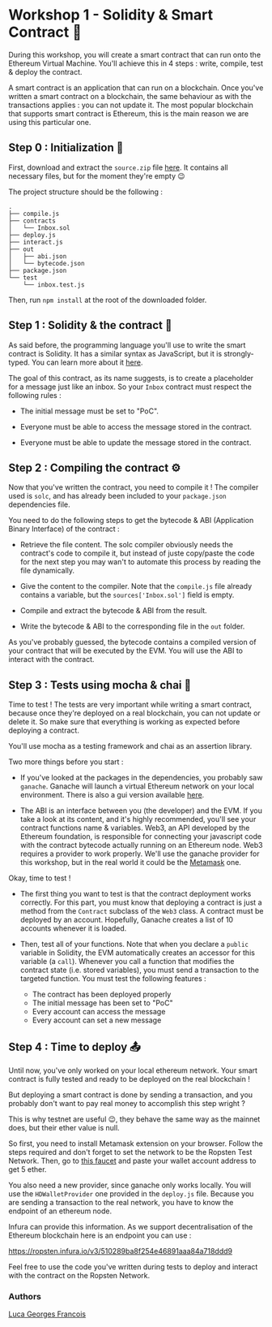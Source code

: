 # Workshop 1 - Solidity & Smart Contract :open_book:

During this workshop, you will create a smart contract that can run onto the Ethereum Virtual Machine.
You'll achieve this in 4 steps : write, compile, test & deploy the contract.

A smart contract is an application that can run on a blockchain.
Once you've written a smart contract on a blockchain, the same behaviour as with the transactions applies :
you can not update it.
The most popular blockchain that supports smart contract is Ethereum, this is the main reason we are using this particular one.

## Step 0 : Initialization :rocket:

First, download and extract the `source.zip` file [here](https://github.com/PoCInnovation/Workshops/blob/master/p2p/1.Solidity/src/source.zip).
It contains all necessary files, but for the moment they're empty :wink:

The project structure should be the following :

```
.
├── compile.js
├── contracts
│   └── Inbox.sol
├── deploy.js
├── interact.js
├── out
│   ├── abi.json
│   └── bytecode.json
├── package.json
└── test
    └── inbox.test.js

```

Then, run `npm install` at the root of the downloaded folder.

## Step 1 : Solidity & the contract :memo:

As said before, the programming language you'll use to write the smart contract is Solidity.
It has a similar syntax as JavaScript, but it is strongly-typed.
You can learn more about it [here](https://docs.soliditylang.org/en/v0.7.4/).

The goal of this contract, as its name suggests, is to create a placeholder for a message just like an inbox.
So your `Inbox` contract must respect the following rules :

- The initial message must be set to "PoC".

- Everyone must be able to access the message stored in the contract.

- Everyone must be able to update the message stored in the contract.

## Step 2 : Compiling the contract :gear:

Now that you've written the contract, you need to compile it !
The compiler used is `solc`, and has already been included to your `package.json` dependencies file.

You need to do the following steps to get the bytecode & ABI (Application Binary Interface) of the contract :

- Retrieve the file content. The solc compiler obviously needs the contract's code to compile it, but instead of juste copy/paste the code for the next step you may wan't to automate this process by reading the file dynamically. 

- Give the content to the compiler. Note that the `compile.js` file already contains a variable, but the `sources['Inbox.sol']` field is empty.

- Compile and extract the bytecode & ABI from the result.

- Write the bytecode & ABI to the corresponding file in the `out` folder.

As you've probably guessed, the bytecode contains a compiled version of your contract that will be executed by the EVM.
You will use the ABI to interact with the contract.

## Step 3 : Tests using mocha & chai :test_tube:

Time to test !
The tests are very important while writing a smart contract, because once they're deployed on a real blockchain, you can not update or delete it.
So make sure that everything is working as expected before deploying a contract.

You'll use mocha as a testing framework and chai as an assertion library.

Two more things before you start :

- If you've looked at the packages in the dependencies, you probably saw `ganache`.
    Ganache will launch a virtual Ethereum network on your local environment.
    There is also a gui version available [here](https://www.trufflesuite.com/ganache).

- The ABI is an interface between you (the developer) and the EVM.
    If you take a look at its content, and it's highly recommended, you'll see your contract functions name & variables.
    Web3, an API developed by the Ethereum foundation, is responsible for connecting your javascript code with the contract bytecode actually running on an Ethereum node.
    Web3 requires a provider to work properly. We'll use the ganache provider for this workshop, but in the real world it could be the [Metamask](https://metamask.io/) one.

Okay, time to test !

- The first thing you want to test is that the contract deployment works correctly.
    For this part, you must know that deploying a contract is just a method from the `Contract` subclass of the `Web3` class.
    A contract must be deployed by an account. Hopefully, Ganache creates a list of 10 accounts whenever it is loaded.

- Then, test all of your functions.
    Note that when you declare a `public` variable in Solidity, the EVM automatically creates an accessor for this variable (a `call`).
    Whenever you call a function that modifies the contract state (i.e. stored variables), you must send a transaction to the targeted function.
    You must test the following features :
  
    - The contract has been deployed properly
    - The initial message has been set to "PoC"
    - Every account can access the message
    - Every account can set a new message
   
  
## Step 4 : Time to deploy :outbox_tray:

Until now, you've only worked on your local ethereum network.
Your smart contract is fully tested and ready to be deployed on the real blockchain !

But deploying a smart contract is done by sending a transaction, and you probably don't want to pay real money to accomplish this step wright ?

This is why testnet are useful :wink:, they behave the same way as the mainnet does, but their ether value is null. 

So first, you need to install Metamask extension on your browser.
Follow the steps required and don't forget to set the network to be the Ropsten Test Network.
Then, go to [this faucet](https://faucet.dimensions.network/) and paste your wallet account address to get 5 ether.

You also need a new provider, since ganache only works locally. You will use the `HDWalletProvider` one provided in the `deploy.js` file.
Because you are sending a transaction to the real network, you have to know the endpoint of an ethereum node.

Infura can provide this information. As we support decentralisation of the Ethereum blockchain here is an endpoint you can use :

https://ropsten.infura.io/v3/510289ba8f254e46891aaa84a718ddd9

Feel free to use the code you've written during tests to deploy and interact with the contract on the Ropsten Network.

### Authors

[Luca Georges Francois](https://github.com/PtitLuca)
